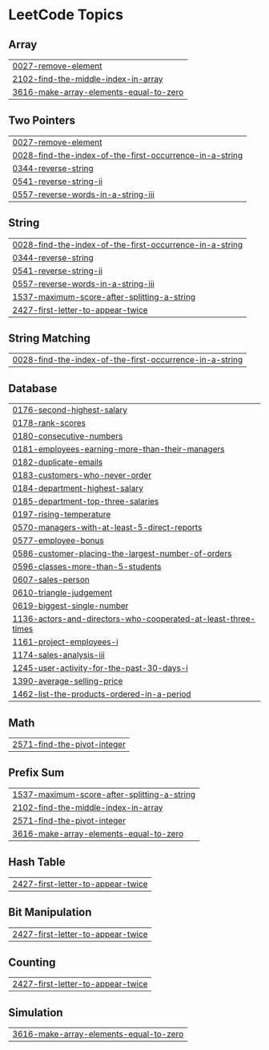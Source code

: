 <!---LeetCode Topics Start-->
# LeetCode Topics
## Array
|  |
| ------- |
| [0027-remove-element](https://github.com/Singhal-Piyush/Leetcode_Problems/tree/master/0027-remove-element) |
| [2102-find-the-middle-index-in-array](https://github.com/Singhal-Piyush/Leetcode_Problems/tree/master/2102-find-the-middle-index-in-array) |
| [3616-make-array-elements-equal-to-zero](https://github.com/Singhal-Piyush/Leetcode_Problems/tree/master/3616-make-array-elements-equal-to-zero) |
## Two Pointers
|  |
| ------- |
| [0027-remove-element](https://github.com/Singhal-Piyush/Leetcode_Problems/tree/master/0027-remove-element) |
| [0028-find-the-index-of-the-first-occurrence-in-a-string](https://github.com/Singhal-Piyush/Leetcode_Problems/tree/master/0028-find-the-index-of-the-first-occurrence-in-a-string) |
| [0344-reverse-string](https://github.com/Singhal-Piyush/Leetcode_Problems/tree/master/0344-reverse-string) |
| [0541-reverse-string-ii](https://github.com/Singhal-Piyush/Leetcode_Problems/tree/master/0541-reverse-string-ii) |
| [0557-reverse-words-in-a-string-iii](https://github.com/Singhal-Piyush/Leetcode_Problems/tree/master/0557-reverse-words-in-a-string-iii) |
## String
|  |
| ------- |
| [0028-find-the-index-of-the-first-occurrence-in-a-string](https://github.com/Singhal-Piyush/Leetcode_Problems/tree/master/0028-find-the-index-of-the-first-occurrence-in-a-string) |
| [0344-reverse-string](https://github.com/Singhal-Piyush/Leetcode_Problems/tree/master/0344-reverse-string) |
| [0541-reverse-string-ii](https://github.com/Singhal-Piyush/Leetcode_Problems/tree/master/0541-reverse-string-ii) |
| [0557-reverse-words-in-a-string-iii](https://github.com/Singhal-Piyush/Leetcode_Problems/tree/master/0557-reverse-words-in-a-string-iii) |
| [1537-maximum-score-after-splitting-a-string](https://github.com/Singhal-Piyush/Leetcode_Problems/tree/master/1537-maximum-score-after-splitting-a-string) |
| [2427-first-letter-to-appear-twice](https://github.com/Singhal-Piyush/Leetcode_Problems/tree/master/2427-first-letter-to-appear-twice) |
## String Matching
|  |
| ------- |
| [0028-find-the-index-of-the-first-occurrence-in-a-string](https://github.com/Singhal-Piyush/Leetcode_Problems/tree/master/0028-find-the-index-of-the-first-occurrence-in-a-string) |
## Database
|  |
| ------- |
| [0176-second-highest-salary](https://github.com/Singhal-Piyush/Leetcode_Problems/tree/master/0176-second-highest-salary) |
| [0178-rank-scores](https://github.com/Singhal-Piyush/Leetcode_Problems/tree/master/0178-rank-scores) |
| [0180-consecutive-numbers](https://github.com/Singhal-Piyush/Leetcode_Problems/tree/master/0180-consecutive-numbers) |
| [0181-employees-earning-more-than-their-managers](https://github.com/Singhal-Piyush/Leetcode_Problems/tree/master/0181-employees-earning-more-than-their-managers) |
| [0182-duplicate-emails](https://github.com/Singhal-Piyush/Leetcode_Problems/tree/master/0182-duplicate-emails) |
| [0183-customers-who-never-order](https://github.com/Singhal-Piyush/Leetcode_Problems/tree/master/0183-customers-who-never-order) |
| [0184-department-highest-salary](https://github.com/Singhal-Piyush/Leetcode_Problems/tree/master/0184-department-highest-salary) |
| [0185-department-top-three-salaries](https://github.com/Singhal-Piyush/Leetcode_Problems/tree/master/0185-department-top-three-salaries) |
| [0197-rising-temperature](https://github.com/Singhal-Piyush/Leetcode_Problems/tree/master/0197-rising-temperature) |
| [0570-managers-with-at-least-5-direct-reports](https://github.com/Singhal-Piyush/Leetcode_Problems/tree/master/0570-managers-with-at-least-5-direct-reports) |
| [0577-employee-bonus](https://github.com/Singhal-Piyush/Leetcode_Problems/tree/master/0577-employee-bonus) |
| [0586-customer-placing-the-largest-number-of-orders](https://github.com/Singhal-Piyush/Leetcode_Problems/tree/master/0586-customer-placing-the-largest-number-of-orders) |
| [0596-classes-more-than-5-students](https://github.com/Singhal-Piyush/Leetcode_Problems/tree/master/0596-classes-more-than-5-students) |
| [0607-sales-person](https://github.com/Singhal-Piyush/Leetcode_Problems/tree/master/0607-sales-person) |
| [0610-triangle-judgement](https://github.com/Singhal-Piyush/Leetcode_Problems/tree/master/0610-triangle-judgement) |
| [0619-biggest-single-number](https://github.com/Singhal-Piyush/Leetcode_Problems/tree/master/0619-biggest-single-number) |
| [1136-actors-and-directors-who-cooperated-at-least-three-times](https://github.com/Singhal-Piyush/Leetcode_Problems/tree/master/1136-actors-and-directors-who-cooperated-at-least-three-times) |
| [1161-project-employees-i](https://github.com/Singhal-Piyush/Leetcode_Problems/tree/master/1161-project-employees-i) |
| [1174-sales-analysis-iii](https://github.com/Singhal-Piyush/Leetcode_Problems/tree/master/1174-sales-analysis-iii) |
| [1245-user-activity-for-the-past-30-days-i](https://github.com/Singhal-Piyush/Leetcode_Problems/tree/master/1245-user-activity-for-the-past-30-days-i) |
| [1390-average-selling-price](https://github.com/Singhal-Piyush/Leetcode_Problems/tree/master/1390-average-selling-price) |
| [1462-list-the-products-ordered-in-a-period](https://github.com/Singhal-Piyush/Leetcode_Problems/tree/master/1462-list-the-products-ordered-in-a-period) |
## Math
|  |
| ------- |
| [2571-find-the-pivot-integer](https://github.com/Singhal-Piyush/Leetcode_Problems/tree/master/2571-find-the-pivot-integer) |
## Prefix Sum
|  |
| ------- |
| [1537-maximum-score-after-splitting-a-string](https://github.com/Singhal-Piyush/Leetcode_Problems/tree/master/1537-maximum-score-after-splitting-a-string) |
| [2102-find-the-middle-index-in-array](https://github.com/Singhal-Piyush/Leetcode_Problems/tree/master/2102-find-the-middle-index-in-array) |
| [2571-find-the-pivot-integer](https://github.com/Singhal-Piyush/Leetcode_Problems/tree/master/2571-find-the-pivot-integer) |
| [3616-make-array-elements-equal-to-zero](https://github.com/Singhal-Piyush/Leetcode_Problems/tree/master/3616-make-array-elements-equal-to-zero) |
## Hash Table
|  |
| ------- |
| [2427-first-letter-to-appear-twice](https://github.com/Singhal-Piyush/Leetcode_Problems/tree/master/2427-first-letter-to-appear-twice) |
## Bit Manipulation
|  |
| ------- |
| [2427-first-letter-to-appear-twice](https://github.com/Singhal-Piyush/Leetcode_Problems/tree/master/2427-first-letter-to-appear-twice) |
## Counting
|  |
| ------- |
| [2427-first-letter-to-appear-twice](https://github.com/Singhal-Piyush/Leetcode_Problems/tree/master/2427-first-letter-to-appear-twice) |
## Simulation
|  |
| ------- |
| [3616-make-array-elements-equal-to-zero](https://github.com/Singhal-Piyush/Leetcode_Problems/tree/master/3616-make-array-elements-equal-to-zero) |
<!---LeetCode Topics End-->
